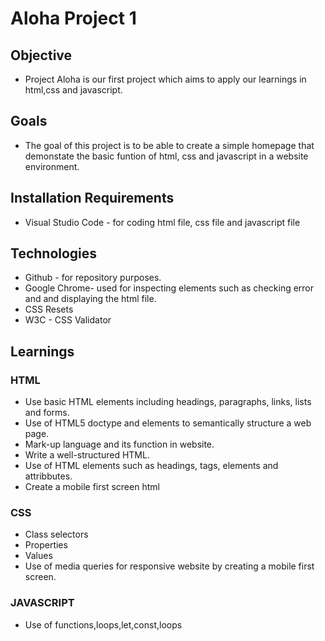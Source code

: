 # Aloha Project 1

## Objective
- Project Aloha is our first project which aims to apply our learnings in html,css and javascript.

## Goals
- The goal of this project is to be able to create a simple homepage that demonstate the basic funtion of html, css and javascript in a website environment.

## Installation Requirements
- Visual Studio Code - for coding html file, css file and javascript file

## Technologies
- Github - for repository purposes.
- Google Chrome- used for inspecting elements such as checking error and    and displaying the html file.
- CSS Resets 
- W3C - CSS Validator

## Learnings
### HTML
- Use basic HTML elements including headings, paragraphs, links, lists and forms.
- Use of HTML5 doctype and elements to semantically structure a web page.
- Mark-up language and its function in website.
- Write a well-structured HTML.
- Use of HTML elements such as headings, tags, elements and attribbutes.
- Create a mobile first screen html 
### CSS
- Class selectors 
- Properties
- Values
- Use of media queries for responsive website by creating a mobile first screen.
### JAVASCRIPT
- Use of functions,loops,let,const,loops


